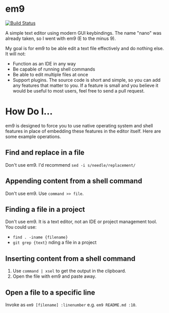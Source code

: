 # em9

[![Build Status](https://travis-ci.org/jncraton/em9.svg?branch=master)](https://travis-ci.org/jncraton/em9)

A simple text editor using modern GUI keybindings. The name "nano" was already taken, so I went with em9 (E to the minus 9).

My goal is for em9 to be able edit a text file effectively and do nothing else. It will not:

- Function as an IDE in any way
- Be capable of running shell commands
- Be able to edit multiple files at once
- Support plugins. The source code is short and simple, so you can add any features that matter to you. If a feature is small and you believe it would be useful to most users, feel free to send a pull request.

# How Do I...

em9 is designed to force you to use native operating system and shell features in place of embedding these features in the editor itself. Here are some example operations.

## Find and replace in a file

Don't use em9. I'd recommend `sed -i s/needle/replacement/`

## Appending content from a shell command

Don't use em9. Use `command >> file`.

## Finding a file in a project

Don't use em9. It is a text editor, not an IDE or project management tool. You could use:

- `find . -iname {filename}`
- `git grep {text}` nding a file in a project

## Inserting content from a shell command

1. Use `command | xsel` to get the output in the clipboard.
2. Open the file with em9 and paste away.

## Open a file to a specific line

Invoke as `em9 [filename] :linenumber` e.g. `em9 README.md :10`.